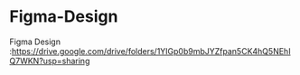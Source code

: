 # Figma-Design
Figma Design
:https://drive.google.com/drive/folders/1YIGp0b9mbJYZfpan5CK4hQ5NEhIQ7WKN?usp=sharing
